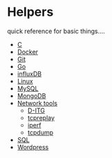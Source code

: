Helpers
=======
quick reference for basic things....

 - [C](C/)
 - [Docker](Docker/)
 - [Git](Git/)
 - [Go](Go/)
 - [influxDB](influxDB/)
 - [Linux](Linux/)
 - [MySQL](MySQL/)
 - [MongoDB](MongoDB/)
 - [Network tools](Network_tools/)
     - [D-ITG](Network_tools/D-ITG/)
     - [tcpreplay](Network_tools/TCP_replay/)
     - [iperf](Network_tools/iperf/)
     - [tcpdump](Network_tools/tcpdump/)
 - [SQL](SQL/)
 - [Wordpress](Wordpress/) 

